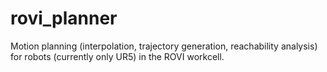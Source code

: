 # rovi_planner
Motion planning (interpolation, trajectory generation, reachability analysis) for robots (currently only UR5) in the ROVI workcell.